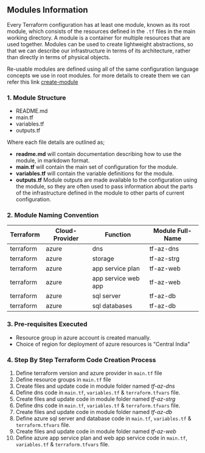 ## **Modules Information**

Every Terraform configuration has at least one module, known as its root module, which consists of the resources defined in the `.tf` files in the main working directory. A module is a container for multiple resources that are used together. Modules can be used to create lightweight abstractions, so that we can describe our infrastructure in terms of its architecture, rather than directly in terms of physical objects.

Re-usable modules are defined using all of the same configuration language concepts we use in root modules. for more details to create them we can refer this link [create-module](https://www.terraform.io/docs/modules/index.html)

### **1. Module Structure**

* README.md
* main.tf
* variables.tf
* outputs.tf  

Where each file details are outlined as; 
 
- **readme.md** will contain documentation describing how to use the module, in markdown format. 
- **main.tf** will contain the main set of configuration for the module.
- **variables.tf** will contain the variable definitions for the module. 
- **outputs.tf** Module outputs are made available to the configuration using the module, so they are often used to pass information about the parts of the  infrastructure defined in the module to other parts of current configuration.

### **2. Module Naming Convention**


| Terraform | Cloud-Provider | Function | Module Full-Name |
| --        | --             | --       | --               |
| terraform | azure | dns                   | tf-az-dns |
| terraform | azure | storage               | tf-az-strg|
| terraform | azure | app service plan      | tf-az-web | 
| terraform | azure | app service web app   | tf-az-web |
| terraform | azure | sql server            | tf-az-db  |
| terraform | azure | sql databases         | tf-az-db  |



### **3. Pre-requisites Executed**
- Resource group in azure account is created manually.
- Choice of region for deployment of azure resources is "Central India" 

### **4. Step By Step Terraform Code Creation Process**
1. Define terraform version and azure provider in `main.tf` file 
2. Define resource groups in `main.tf` file
3. Create files and update code in module folder named *tf-az-dns*
4. Define dns code in `main.tf`, `variables.tf` & `terraform.tfvars` file.
5. Create files and update code in module folder named *tf-az-strg*
6. Define dns code in `main.tf`, `variables.tf` & `terraform.tfvars` file. 
7. Create files and update code in module folder named *tf-az-db*
8. Define azure sql server and database code in `main.tf`, `variables.tf` & `terraform.tfvars` file.
7. Create files and update code in module folder named *tf-az-web*
8. Define azure app service plan and web app service code in `main.tf`, `variables.tf` & `terraform.tfvars` file.